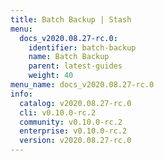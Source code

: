 ```yaml
---
title: Batch Backup | Stash
menu:
  docs_v2020.08.27-rc.0:
    identifier: batch-backup
    name: Batch Backup
    parent: latest-guides
    weight: 40
menu_name: docs_v2020.08.27-rc.0
info:
  catalog: v2020.08.27-rc.0
  cli: v0.10.0-rc.2
  community: v0.10.0-rc.2
  enterprise: v0.10.0-rc.2
  version: v2020.08.27-rc.0
---
```


